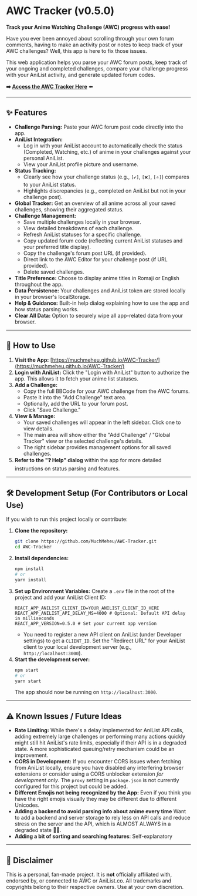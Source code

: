 # AWC Tracker (v0.5.0)

**Track your Anime Watching Challenge (AWC) progress with ease!**

Have you ever been annoyed about scrolling through your own forum comments, having to make an activity post or notes to keep track of your AWC challenges? Well, this app is here to fix those issues.

This web application helps you parse your AWC forum posts, keep track of your ongoing and completed challenges, compare your challenge progress with your AniList activity, and generate updated forum codes.

**➡️ [Access the AWC Tracker Here](https://muchmeheu.github.io/AWC-Tracker/)** ⬅️

---

## ✨ Features

*   **Challenge Parsing:** Paste your AWC forum post code directly into the app.
*   **AniList Integration:**
    *   Log in with your AniList account to automatically check the status (Completed, Watching, etc.) of anime in your challenges against your personal AniList.
    *   View your AniList profile picture and username.
*   **Status Tracking:**
    *   Clearly see how your challenge status (e.g., `[✔️]`, `[❌]`, `[⭐]`) compares to your AniList status.
    *   Highlights discrepancies (e.g., completed on AniList but not in your challenge post).
*   **Global Tracker:** Get an overview of all anime across all your saved challenges, showing their aggregated status.
*   **Challenge Management:**
    *   Save multiple challenges locally in your browser.
    *   View detailed breakdowns of each challenge.
    *   Refresh AniList statuses for a specific challenge.
    *   Copy updated forum code (reflecting current AniList statuses and your preferred title display).
    *   Copy the challenge's forum post URL (if provided).
    *   Direct link to the AWC Editor for your challenge post (if URL provided).
    *   Delete saved challenges.
*   **Title Preference:** Choose to display anime titles in Romaji or English throughout the app.
*   **Data Persistence:** Your challenges and AniList token are stored locally in your browser's localStorage.
*   **Help & Guidance:** Built-in help dialog explaining how to use the app and how status parsing works.
*   **Clear All Data:** Option to securely wipe all app-related data from your browser.

---

## 🚀 How to Use

1.  **Visit the App:** [https://muchmeheu.github.io/AWC-Tracker/](https://muchmeheu.github.io/AWC-Tracker/)
2.  **Login with AniList:** Click the "Login with AniList" button to authorize the app. This allows it to fetch your anime list statuses.
3.  **Add a Challenge:**
    *   Copy the full BBCode for your AWC challenge from the AWC forums.
    *   Paste it into the "Add Challenge" text area.
    *   Optionally, add the URL to your forum post.
    *   Click "Save Challenge."
4.  **View & Manage:**
    *   Your saved challenges will appear in the left sidebar. Click one to view details.
    *   The main area will show either the "Add Challenge" / "Global Tracker" view or the selected challenge's details.
    *   The right sidebar provides management options for all saved challenges.
5.  **Refer to the "❓ Help" dialog** within the app for more detailed instructions on status parsing and features.

---

## 🛠️ Development Setup (For Contributors or Local Use)

If you wish to run this project locally or contribute:

1.  **Clone the repository:**
    ```bash
    git clone https://github.com/MuchMeheu/AWC-Tracker.git
    cd AWC-Tracker
    ```
2.  **Install dependencies:**
    ```bash
    npm install
    # or
    yarn install
    ```
3.  **Set up Environment Variables:**
    Create a `.env` file in the root of the project and add your AniList Client ID:
    ```env
    REACT_APP_ANILIST_CLIENT_ID=YOUR_ANILIST_CLIENT_ID_HERE
    REACT_APP_ANILIST_API_DELAY_MS=4000 # Optional: Default API delay in milliseconds
    REACT_APP_VERSION=0.5.0 # Set your current app version
    ```
    *   You need to register a new API client on AniList (under Developer settings) to get a `CLIENT_ID`. Set the "Redirect URL" for your AniList client to your local development server (e.g., `http://localhost:3000`).
4.  **Start the development server:**
    ```bash
    npm start
    # or
    yarn start
    ```
    The app should now be running on `http://localhost:3000`.

---

## ⚠️ Known Issues / Future Ideas

*   **Rate Limiting:** While there's a delay implemented for AniList API calls, adding extremely large challenges or performing many actions quickly might still hit AniList's rate limits, especially if their API is in a degraded state. A more sophisticated queuing/retry mechanism could be an improvement.
*   **CORS in Development:** If you encounter CORS issues when fetching from AniList locally, ensure you have disabled any interfering browser extensions or consider using a CORS unblocker extension *for development only*. The `proxy` setting in `package.json` is not currently configured for this project but could be added.
*   **Different Emojis not being recognized by the App:** Even if you think you have the right emojis visually they may be different due to different Unicodes.
*   **Adding a backend to avoid parsing info about anime every time** Want to add a backend and server storage to rely less on API calls and reduce stress on the server and the API, which is ALMOST ALWAYS in a degraded state 🤦‍♂.
*   **Adding a bit of sorting and searching features**: Self-explanatory

---

## 📢 Disclaimer

This is a personal, fan-made project. It is **not** officially affiliated with, endorsed by, or connected to AWC or AniList.co. All trademarks and copyrights belong to their respective owners. Use at your own discretion.
